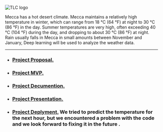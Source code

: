 

![TLC logo](https://www.socratesperezmd.com/wp-content/uploads/2019/09/Depositphotos_61868743_s-2019.jpg)

Mecca has a hot desert climate. Mecca maintains a relatively high temperature in winter, which can range from 18 °C (64 °F) at night to 30 °C (86 °F) in the day. Summer temperatures are very high, often exceeding 40 °C (104 °F) during the day, and dropping to about 30 °C (86 °F) at night. Rain usually falls in Mecca in small amounts between November and January, Deep learning will be used to analyze the weather data.

 ---
 
 - ### [Project Proposal.](https://github.com/REHAB199/Saudi-Arabia-Weather-Deep-learning/blob/main/Documents/Proposal.md)
 - ### [Project MVP.](https://github.com/REHAB199/Saudi-Arabia-Weather-Deep-learning/blob/main/Documents/MVP.md)
 - ### [Project Decumention.](https://github.com/REHAB199/Saudi-Arabia-Weather-Deep-learning/blob/main/Documents/Saudi%20Arabia%20Weather%20Final%20Report.pdf)
 - ### [Project Presentation.](https://github.com/REHAB199/Saudi-Arabia-Weather-Deep-learning/blob/main/Documents/Saudi%20Arabia%20Weather%20Presentation.pdf)
 - ### [Project Deplyment.](https://github.com/yaarraa11/deploy) We tried to predict the temperature for the next hour, but we encountered a problem with the code and we look forward to fixing it in the future .
